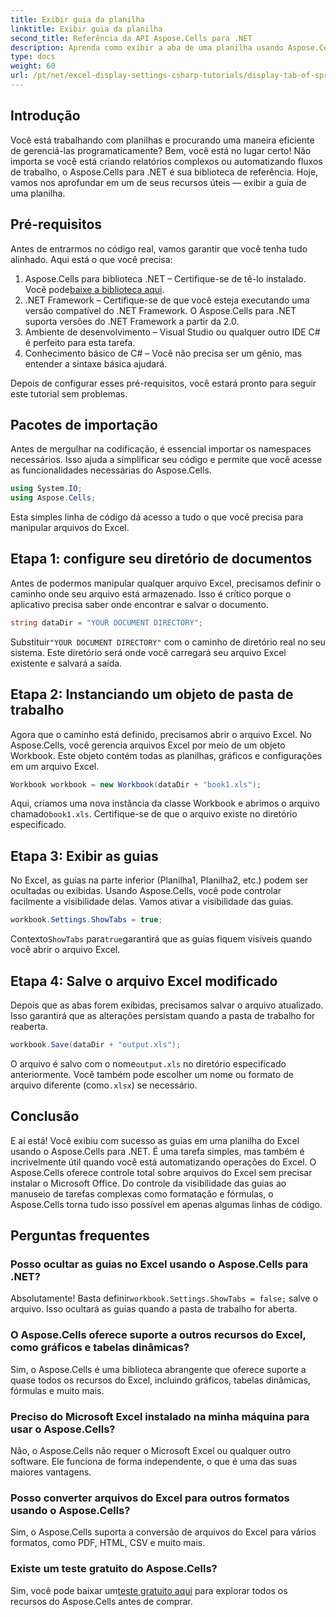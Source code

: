```yaml
---
title: Exibir guia da planilha
linktitle: Exibir guia da planilha
second_title: Referência da API Aspose.Cells para .NET
description: Aprenda como exibir a aba de uma planilha usando Aspose.Cells para .NET neste guia passo a passo. Domine a automação do Excel com facilidade em C#.
type: docs
weight: 60
url: /pt/net/excel-display-settings-csharp-tutorials/display-tab-of-spreadsheet/
---
```

## Introdução

Você está trabalhando com planilhas e procurando uma maneira eficiente de gerenciá-las programaticamente? Bem, você está no lugar certo! Não importa se você está criando relatórios complexos ou automatizando fluxos de trabalho, o Aspose.Cells para .NET é sua biblioteca de referência. Hoje, vamos nos aprofundar em um de seus recursos úteis — exibir a guia de uma planilha.

## Pré-requisitos

Antes de entrarmos no código real, vamos garantir que você tenha tudo alinhado. Aqui está o que você precisa:

1. Aspose.Cells para biblioteca .NET – Certifique-se de tê-lo instalado. Você pode[baixe a biblioteca aqui](https://releases.aspose.com/cells/net/).
2. .NET Framework – Certifique-se de que você esteja executando uma versão compatível do .NET Framework. O Aspose.Cells para .NET suporta versões do .NET Framework a partir da 2.0.
3. Ambiente de desenvolvimento – Visual Studio ou qualquer outro IDE C# é perfeito para esta tarefa.
4. Conhecimento básico de C# – Você não precisa ser um gênio, mas entender a sintaxe básica ajudará.

Depois de configurar esses pré-requisitos, você estará pronto para seguir este tutorial sem problemas.

## Pacotes de importação

Antes de mergulhar na codificação, é essencial importar os namespaces necessários. Isso ajuda a simplificar seu código e permite que você acesse as funcionalidades necessárias do Aspose.Cells.

```csharp
using System.IO;
using Aspose.Cells;
```

Esta simples linha de código dá acesso a tudo o que você precisa para manipular arquivos do Excel.

## Etapa 1: configure seu diretório de documentos

Antes de podermos manipular qualquer arquivo Excel, precisamos definir o caminho onde seu arquivo está armazenado. Isso é crítico porque o aplicativo precisa saber onde encontrar e salvar o documento.

```csharp
string dataDir = "YOUR DOCUMENT DIRECTORY";
```

 Substituir`"YOUR DOCUMENT DIRECTORY"` com o caminho de diretório real no seu sistema. Este diretório será onde você carregará seu arquivo Excel existente e salvará a saída.

## Etapa 2: Instanciando um objeto de pasta de trabalho

Agora que o caminho está definido, precisamos abrir o arquivo Excel. No Aspose.Cells, você gerencia arquivos Excel por meio de um objeto Workbook. Este objeto contém todas as planilhas, gráficos e configurações em um arquivo Excel.

```csharp
Workbook workbook = new Workbook(dataDir + "book1.xls");
```

 Aqui, criamos uma nova instância da classe Workbook e abrimos o arquivo chamado`book1.xls`. Certifique-se de que o arquivo existe no diretório especificado.

## Etapa 3: Exibir as guias

No Excel, as guias na parte inferior (Planilha1, Planilha2, etc.) podem ser ocultadas ou exibidas. Usando Aspose.Cells, você pode controlar facilmente a visibilidade delas. Vamos ativar a visibilidade das guias.

```csharp
workbook.Settings.ShowTabs = true;
```

 Contexto`ShowTabs` para`true`garantirá que as guias fiquem visíveis quando você abrir o arquivo Excel.

## Etapa 4: Salve o arquivo Excel modificado

Depois que as abas forem exibidas, precisamos salvar o arquivo atualizado. Isso garantirá que as alterações persistam quando a pasta de trabalho for reaberta.

```csharp
workbook.Save(dataDir + "output.xls");
```

 O arquivo é salvo com o nome`output.xls` no diretório especificado anteriormente. Você também pode escolher um nome ou formato de arquivo diferente (como`.xlsx`) se necessário.

## Conclusão

E aí está! Você exibiu com sucesso as guias em uma planilha do Excel usando o Aspose.Cells para .NET. É uma tarefa simples, mas também é incrivelmente útil quando você está automatizando operações do Excel. O Aspose.Cells oferece controle total sobre arquivos do Excel sem precisar instalar o Microsoft Office. Do controle da visibilidade das guias ao manuseio de tarefas complexas como formatação e fórmulas, o Aspose.Cells torna tudo isso possível em apenas algumas linhas de código.

## Perguntas frequentes

### Posso ocultar as guias no Excel usando o Aspose.Cells para .NET?
 Absolutamente! Basta definir`workbook.Settings.ShowTabs = false;` salve o arquivo. Isso ocultará as guias quando a pasta de trabalho for aberta.

### O Aspose.Cells oferece suporte a outros recursos do Excel, como gráficos e tabelas dinâmicas?
Sim, o Aspose.Cells é uma biblioteca abrangente que oferece suporte a quase todos os recursos do Excel, incluindo gráficos, tabelas dinâmicas, fórmulas e muito mais.

### Preciso do Microsoft Excel instalado na minha máquina para usar o Aspose.Cells?
Não, o Aspose.Cells não requer o Microsoft Excel ou qualquer outro software. Ele funciona de forma independente, o que é uma das suas maiores vantagens.

### Posso converter arquivos do Excel para outros formatos usando o Aspose.Cells?
Sim, o Aspose.Cells suporta a conversão de arquivos do Excel para vários formatos, como PDF, HTML, CSV e muito mais.

### Existe um teste gratuito do Aspose.Cells?
 Sim, você pode baixar um[teste gratuito aqui](https://releases.aspose.com/) para explorar todos os recursos do Aspose.Cells antes de comprar.